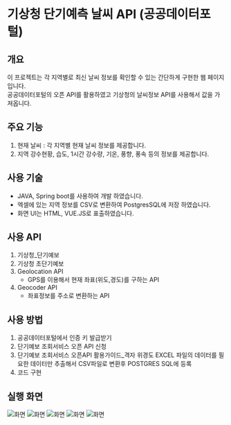 # 기상청 단기예측 날씨 API (공공데이터포털)

## 개요
이 프로젝트는 각 지역별로 최신 날씨 정보를 확인할 수 있는 간단하게 구현한 웹 페이지입니다.<br />
공공데이터포털의 오픈 API를 활용하였고 기상청의 날씨정보 API를 사용해서 값을 가져옵니다.
<br />
## 주요 기능
1. 현재 날씨 : 각 지역별 현재 날씨 정보를 제공합니다.
2. 지역 강수현황, 습도, 1시간 강수량, 기온, 풍향, 풍속 등의 정보를 제공합니다.
## 사용 기술
- JAVA, Spring boot를 사용하여 개발 하였습니다.
- 엑셀에 있는 지역 정보를 CSV로 변환하여 PostgresSQL에 저장 하였습니다.
- 화면 UI는 HTML, VUE.JS로 표출하였습니다.
## 사용 API
1. 기상청_단기예보
2. 기상청 초단기예보
3. Geolocation API 
    - GPS를 이용해서 현재 좌표(위도,경도)를 구하는 API
4. Geocoder API
    - 좌표정보를 주소로 변환하는 API
## 사용 방법
1. 공공데이터포털에서 인증 키 발급받기
2. 단기예보 조회서비스 오픈 API 신청
3. 단기예보 조회서비스 오픈API 활용가이드_격자 위경도 EXCEL 파일의 데이터를 필요한 데이터만 추출해서 CSV파일로 변환후 POSTGRES SQL에 등록 
4. 코드 구현
## 실행 화면
![화면](https://github.com/user-attachments/assets/06d9fd19-87d6-4490-a994-f68e78b75e82)
![화면](https://github.com/user-attachments/assets/a8bd69a6-d41c-4401-a5b8-104732158f40)
![화면](https://github.com/user-attachments/assets/9a1f0351-4282-45ea-a7aa-78bc663f8802)
![화면](https://github.com/user-attachments/assets/27680b06-1c9f-4dcb-9323-f5a29ac192cf)
![화면](https://github.com/user-attachments/assets/7135a468-7eec-4eff-9e57-6998bf05a919)